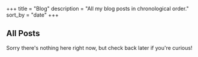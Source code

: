 +++
title = "Blog"
description = "All my blog posts in chronological order."
sort_by = "date"
+++

## All Posts

Sorry there's nothing here right now, but check back later if you're curious!